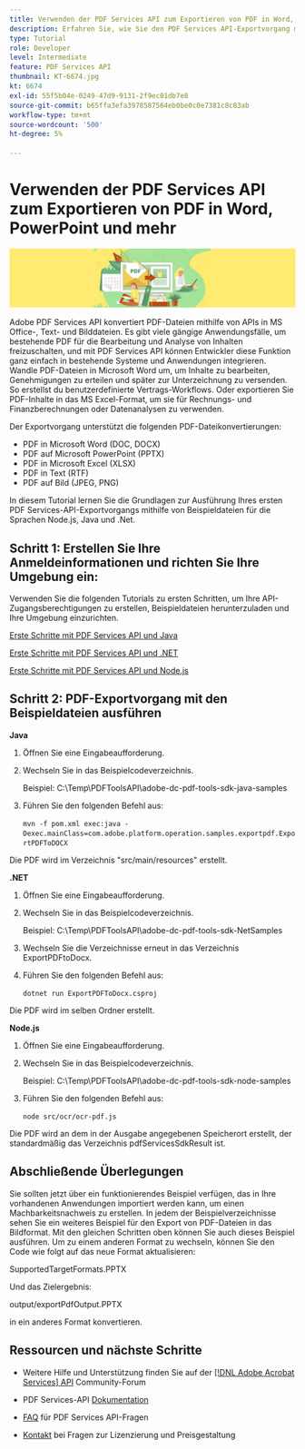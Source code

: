 ```yaml
---
title: Verwenden der PDF Services API zum Exportieren von PDF in Word, PowerPoint und mehr
description: Erfahren Sie, wie Sie den PDF Services API-Exportvorgang mithilfe von Beispieldateien für die Sprachen Node.js, Java und .Net ausführen.
type: Tutorial
role: Developer
level: Intermediate
feature: PDF Services API
thumbnail: KT-6674.jpg
kt: 6674
exl-id: 55f5b04e-0249-47d9-9131-2f9ec01db7e8
source-git-commit: b65ffa3efa3978587564eb0be0c0e7381c8c83ab
workflow-type: tm+mt
source-wordcount: '500'
ht-degree: 5%

---
```


# Verwenden der PDF Services API zum Exportieren von PDF in Word, PowerPoint und mehr

![PDF Hero Image erstellen](assets/ExportPDF_hero.jpg)

Adobe PDF Services API konvertiert PDF-Dateien mithilfe von APIs in MS Office-, Text- und Bilddateien. Es gibt viele gängige Anwendungsfälle, um bestehende PDF für die Bearbeitung und Analyse von Inhalten freizuschalten, und mit PDF Services API können Entwickler diese Funktion ganz einfach in bestehende Systeme und Anwendungen integrieren. Wandle PDF-Dateien in Microsoft Word um, um Inhalte zu bearbeiten, Genehmigungen zu erteilen und später zur Unterzeichnung zu versenden. So erstellst du benutzerdefinierte Vertrags-Workflows. Oder exportieren Sie PDF-Inhalte in das MS Excel-Format, um sie für Rechnungs- und Finanzberechnungen oder Datenanalysen zu verwenden.

Der Exportvorgang unterstützt die folgenden PDF-Dateikonvertierungen:

* PDF in Microsoft Word (DOC, DOCX)
* PDF auf Microsoft PowerPoint (PPTX)
* PDF in Microsoft Excel (XLSX)
* PDF in Text (RTF)
* PDF auf Bild (JPEG, PNG)

In diesem Tutorial lernen Sie die Grundlagen zur Ausführung Ihres ersten PDF Services-API-Exportvorgangs mithilfe von Beispieldateien für die Sprachen Node.js, Java und .Net.

## Schritt 1: Erstellen Sie Ihre Anmeldeinformationen und richten Sie Ihre Umgebung ein:

Verwenden Sie die folgenden Tutorials zu ersten Schritten, um Ihre API-Zugangsberechtigungen zu erstellen, Beispieldateien herunterzuladen und Ihre Umgebung einzurichten.

[Erste Schritte mit PDF Services API und Java](gettingstartedjava.md)

[Erste Schritte mit PDF Services API und .NET](gettingstartednet.md)

[Erste Schritte mit PDF Services API und Node.js](createpdffromhtml.md)

## Schritt 2: PDF-Exportvorgang mit den Beispieldateien ausführen

**Java**

1. Öffnen Sie eine Eingabeaufforderung.

1. Wechseln Sie in das Beispielcodeverzeichnis.

   Beispiel: C:\Temp\PDFToolsAPI\adobe-dc-pdf-tools-sdk-java-samples

1. Führen Sie den folgenden Befehl aus:

   `mvn -f pom.xml exec:java -Dexec.mainClass=com.adobe.platform.operation.samples.exportpdf.ExportPDFToDOCX`

Die PDF wird im Verzeichnis &quot;src/main/resources&quot; erstellt.

**.NET**

1. Öffnen Sie eine Eingabeaufforderung.

1. Wechseln Sie in das Beispielcodeverzeichnis.

   Beispiel: C:\Temp\PDFToolsAPI\adobe-dc-pdf-tools-sdk-NetSamples

1. Wechseln Sie die Verzeichnisse erneut in das Verzeichnis ExportPDFtoDocx.

1. Führen Sie den folgenden Befehl aus:

   `dotnet run ExportPDFToDocx.csproj`

Die PDF wird im selben Ordner erstellt.

**Node.js**

1. Öffnen Sie eine Eingabeaufforderung.

1. Wechseln Sie in das Beispielcodeverzeichnis.

   Beispiel: C:\Temp\PDFToolsAPI\adobe-dc-pdf-tools-sdk-node-samples

1. Führen Sie den folgenden Befehl aus:

   `node src/ocr/ocr-pdf.js`

Die PDF wird an dem in der Ausgabe angegebenen Speicherort erstellt, der standardmäßig das Verzeichnis pdfServicesSdkResult ist.

## Abschließende Überlegungen

Sie sollten jetzt über ein funktionierendes Beispiel verfügen, das in Ihre vorhandenen Anwendungen importiert werden kann, um einen Machbarkeitsnachweis zu erstellen. In jedem der Beispielverzeichnisse sehen Sie ein weiteres Beispiel für den Export von PDF-Dateien in das Bildformat. Mit den gleichen Schritten oben können Sie auch dieses Beispiel ausführen. Um zu einem anderen Format zu wechseln, können Sie den Code wie folgt auf das neue Format aktualisieren:

SupportedTargetFormats.PPTX

Und das Zielergebnis:

output/exportPdfOutput.PPTX

in ein anderes Format konvertieren.

## Ressourcen und nächste Schritte

* Weitere Hilfe und Unterstützung finden Sie auf der [[!DNL Adobe Acrobat Services] API](https://community.adobe.com/t5/document-cloud-sdk/bd-p/Document-Cloud-SDK?page=1&amp;sort=latest_replies&amp;filter=all) Community-Forum

* PDF Services-API [Dokumentation](https://www.adobe.com/go/pdftoolsapi_doc)

* [FAQ](https://community.adobe.com/t5/document-cloud-sdk/faq-for-document-services-pdf-tools-api/m-p/10726197) für PDF Services API-Fragen

* [Kontakt](https://www.adobe.com/go/pdftoolsapi_requestform) bei Fragen zur Lizenzierung und Preisgestaltung
